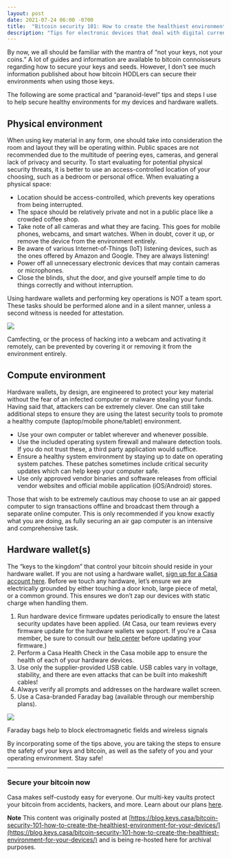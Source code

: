 ```yaml
---
layout: post
date: 2021-07-24 06:00 -0700
title:  "Bitcoin security 101: How to create the healthiest environment for your devices"
description: "Tips for electronic devices that deal with digital currency"
---
```


By now, we all should be familiar with the mantra of “not your keys, not your coins.” A lot of guides and information are available to bitcoin connoisseurs regarding how to secure your keys and seeds. However, I don’t see much information published about how bitcoin HODLers can secure their environments when using those keys.

The following are some practical and “paranoid-level” tips and steps I use to help secure healthy environments for my devices and hardware wallets.

Physical environment
--------------------

When using key material in any form, one should take into consideration the room and layout they will be operating within. Public spaces are not recommended due to the multitude of peering eyes, cameras, and general lack of privacy and security. To start evaluating for potential physical security threats, it is better to use an access-controlled location of your choosing, such as a bedroom or personal office. When evaluating a physical space:

*   Location should be access-controlled, which prevents key operations from being interrupted.
*   The space should be relatively private and not in a public place like a crowded coffee shop.
*   Take note of all cameras and what they are facing. This goes for mobile phones, webcams, and smart watches. When in doubt, cover it up, or remove the device from the environment entirely.
*   Be aware of various Internet-of-Things (IoT) listening devices, such as the ones offered by Amazon and Google. They are always listening!
*   Power off all unnecessary electronic devices that may contain cameras or microphones.
*   Close the blinds, shut the door, and give yourself ample time to do things correctly and without interruption.

Using hardware wallets and performing key operations is NOT a team sport. These tasks should be performed alone and in a silent manner, unless a second witness is needed for attestation.

![](https://blog.keys.casa/content/images/2021/05/Screen-Shot-2021-05-17-at-3.14.12-PM.png)

Camfecting, or the process of hacking into a webcam and activating it remotely, can be prevented by covering it or removing it from the environment entirely.

Compute environment
-------------------

Hardware wallets, by design, are engineered to protect your key material without the fear of an infected computer or malware stealing your funds. Having said that, attackers can be extremely clever. One can still take additional steps to ensure they are using the latest security tools to promote a healthy compute (laptop/mobile phone/tablet) environment.

*   Use your own computer or tablet wherever and whenever possible.
*   Use the included operating system firewall and malware detection tools. If you do not trust these, a third party application would suffice.
*   Ensure a healthy system environment by staying up to date on operating system patches. These patches sometimes include critical security updates which can help keep your computer safe.
*   Use only approved vendor binaries and software releases from official vendor websites and official mobile application (iOS/Android) stores.

Those that wish to be extremely cautious may choose to use an air gapped computer to sign transactions offline and broadcast them through a separate online computer. This is only recommended if you know exactly what you are doing, as fully securing an air gap computer is an intensive and comprehensive task.

Hardware wallet(s)
------------------

The “keys to the kingdom” that control your bitcoin should reside in your hardware wallet. If you are not using a hardware wallet, [sign up for a Casa account here](https://keys.casa/gold?ref=ron.stoner.com). Before we touch any hardware, let’s ensure we are electrically grounded by either touching a door knob, large piece of metal, or a common ground. This ensures we don’t zap our devices with static charge when handling them.

1.  Run hardware device firmware updates periodically to ensure the latest security updates have been applied. (At Casa, our team reviews every firmware update for the hardware wallets we support. If you're a Casa member, be sure to consult our [help center](https://support.keys.casa/hc/en-us/articles/360045460372?ref=ron.stoner.com) before updating your firmware.)
2.  Perform a Casa Health Check in the Casa mobile app to ensure the health of each of your hardware devices.
3.  Use only the supplier-provided USB cable. USB cables vary in voltage, stability, and there are even attacks that can be built into makeshift cables!
4.  Always verify all prompts and addresses on the hardware wallet screen.
5.  Use a Casa-branded Faraday bag (available through our membership plans).

![](https://blog.keys.casa/content/images/2021/05/DSC_1465-1-.jpeg)

Faraday bags help to block electromagnetic fields and wireless signals

By incorporating some of the tips above, you are taking the steps to ensure the safety of your keys and bitcoin, as well as the safety of you and your operating environment. Stay safe!

* * *

### Secure your bitcoin now

Casa makes self-custody easy for everyone. Our multi-key vaults protect your bitcoin from accidents, hackers, and more. Learn about our plans [here](https://keys.casa/pricing/?ref=ron.stoner.com).

**Note**
This content was originally posted at [https://blog.keys.casa/bitcoin-security-101-how-to-create-the-healthiest-environment-for-your-devices/](https://blog.keys.casa/bitcoin-security-101-how-to-create-the-healthiest-environment-for-your-devices/) and is being re-hosted here for archival purposes.